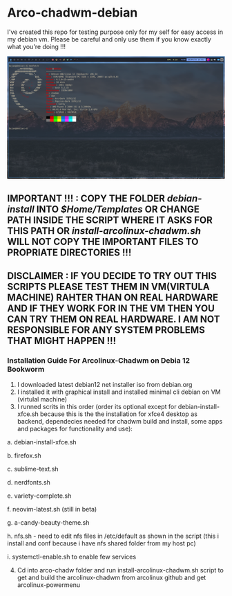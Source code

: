 # Arco-chadwm-debian
I've created this repo for testing purpose only for my self for easy access in my debian vm. 
Please be careful and only use them if you know exactly what you're doing !!!

![image](https://github.com/bojanstrkovski-21/Arco-chadwm-debian/blob/master/chadwm-debian.png)

## IMPORTANT !!! : COPY THE FOLDER  _debian-install_  INTO  _$Home/Templates_ OR CHANGE PATH INSIDE THE SCRIPT WHERE IT ASKS FOR THIS PATH OR *install-arcolinux-chadwm.sh* WILL NOT COPY THE IMPORTANT FILES TO PROPRIATE DIRECTORIES !!!

## DISCLAIMER : IF YOU DECIDE TO TRY OUT THIS SCRIPTS PLEASE TEST THEM IN VM(VIRTULA MACHINE) RAHTER THAN ON REAL HARDWARE AND IF THEY WORK FOR IN THE VM THEN YOU CAN TRY THEM ON REAL HARDWARE. I AM NOT RESPONSIBLE FOR ANY SYSTEM PROBLEMS THAT MIGHT HAPPEN !!!

### Installation Guide For Arcolinux-Chadwm on Debia 12 Bookworm

1. I downloaded latest debian12 net installer iso from debian.org
2. I installed it with graphical install and installed minimal cli debian on VM (virtulal machine)
3. I runned scrits in this order (order its optional except for debian-install-xfce.sh because this is the the installation for xfce4 desktop as backend, dependecies needed for chadwm build and install, some apps and packages for functionality and use):

  a. debian-install-xfce.sh
  
  b. firefox.sh
  
  c. sublime-text.sh
  
  d. nerdfonts.sh
  
  e. variety-complete.sh
  
  f. neovim-latest.sh (still in beta)
  
  g. a-candy-beauty-theme.sh
  
  h. nfs.sh - need to edit nfs files in /etc/default as shown in the script (this i install and conf because i have nfs shared folder from my host pc)
  
  i. systemctl-enable.sh to enable few services
  
4. Cd into arco-chadw folder and run install-arcolinux-chadwm.sh script to get and build the arcolinux-chadwm from arcolinux github and get arcolinux-powermenu


